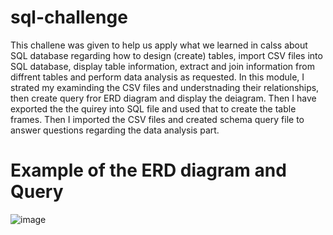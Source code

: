 # sql-challenge
This challene was given to help us apply what we learned in calss about SQL database regarding how to design (create) tables, import CSV files into SQL database, display table information, extract and join information from diffrent tables and perform data analysis as requested.
 In this module, I strated my examinding the CSV files and understnading their relationships, then create query fror ERD diagram and display the deiagram. Then I have exported the the quirey into SQL file and used that to create the table frames. Then I imported the CSV files and created schema query file to answer questions regarding the data analysis part.

# Example of the ERD diagram and Query

![image](https://user-images.githubusercontent.com/117956888/219502118-d37bf32d-dcb9-4c2a-83b3-149812627ab7.png)




